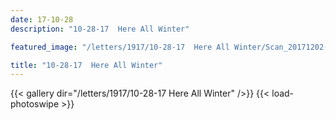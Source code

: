 ```yaml
---
date: 17-10-28
description: "10-28-17  Here All Winter"

featured_image: "/letters/1917/10-28-17  Here All Winter/Scan_20171202(0).jpg"

title: "10-28-17  Here All Winter"
---
```


{{< gallery dir="/letters/1917/10-28-17  Here All Winter" />}} {{< load-photoswipe >}}
